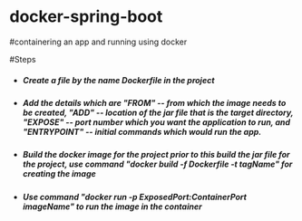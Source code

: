 # docker-spring-boot <br>
#containering an app and running using docker

#Steps
<ul>
<h5><li>Create a file by the name Dockerfile in the project</li></h5>
<h5><li>Add the details which are "FROM" -- from which the image needs to be created, "ADD" -- location of the jar file that is the target directory, "EXPOSE" -- port number which you want the application to run, and "ENTRYPOINT" -- initial commands which would run the app.</li></h5>
<h5><li>Build the docker image for the project prior to this build the jar file for the project, use command "docker build -f Dockerfile -t tagName" for creating the image</li></h5>
<h5><li>Use command "docker run -p ExposedPort:ContainerPort imageName" to run the image in the container</li></h5>
</ul>
